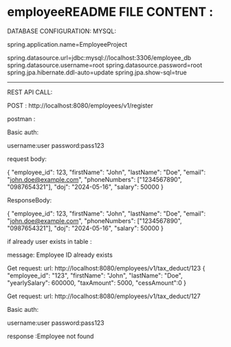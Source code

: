 # employeeREADME FILE CONTENT :



DATABASE CONFIGURATION:
MYSQL:


spring.application.name=EmployeeProject

spring.datasource.url=jdbc:mysql://localhost:3306/employee_db
spring.datasource.username=root
spring.datasource.password=root
spring.jpa.hibernate.ddl-auto=update
spring.jpa.show-sql=true


**********************************************************
REST API CALL:

POST :  http://localhost:8080/employees/v1/register



postman :  

Basic auth:      

username:user
password:pass123



request body:

{
  "employee_id": 123,
  "firstName": "John",
  "lastName": "Doe",
  "email": "john.doe@example.com",
  "phoneNumbers": ["1234567890", "0987654321"],
  "doj": "2024-05-16",
  "salary": 50000
}


ResponseBody:


{
  "employee_id": 123,
  "firstName": "John",
  "lastName": "Doe",
  "email": "john.doe@example.com",
  "phoneNumbers": ["1234567890", "0987654321"],
  "doj": "2024-05-16",
  "salary": 50000
}

if already user exists in table :  

 message:  Employee ID already exists



Get request:
url: http://localhost:8080/employees/v1/tax_deduct/123
{
  "employee_id": "123",
  "firstName": "John",
  "lastName": "Doe",
  "yearlySalary": 600000,
  "taxAmount": 5000,
  "cessAmount":0
}



Get request:
url: http://localhost:8080/employees/v1/tax_deduct/127


Basic auth:      

username:user
password:pass123



response :Employee not found




